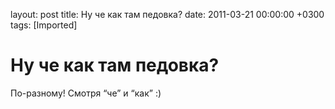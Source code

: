 layout: post
title: Ну че как там педовка?
date: 2011-03-21 00:00:00 +0300
tags: [Imported]
# Ну че как там педовка?

По-разному! Смотря “че” и “как” :)